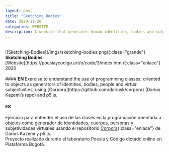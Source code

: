```yaml
---
layout: post
title: "Sketching Bodies"
date: 2020-11-20
categories: WEBSITE
description: A website that generates human identities, bodies and subjectivities
---
```

<br>
![Sketching-Bodies](/imgs/sketching-bodies.png){:class="grande"}
<b>Sketching Bodies</b>
<br>
[Website](https://poesiaycodigo.art/o/code/3/index.html){:class="enlace"}
<br>
2020
<br>
<br>
#### <b> EN </b>
Exercise to understand the use of programming classes, oriented to objects as generators of identities, bodies, people and virtual subjectivities, using [Corpora](https://github.com/dariusk/corpora) (Darius Kazemi’s repo) and p5.js.

#### <b> ES </b>
Ejercicio para entender el uso de las clases en la programación orientada a objetos como generador de identidades, cuerpos, personas y subjetividades virtuales usando el repositorio [Corpora](https://github.com/dariusk/corpora){:class="enlace"} de Darius Kazemi y p5.js.
<br>
Proyecto realizado durante el laboratorio Poesía y Código dictado online en Plataforma Bogotá.
<br>